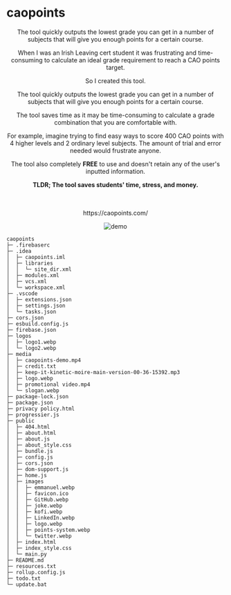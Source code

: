 # caopoints
<div style="text-align:center;margin:auto;">
  <p>The tool quickly outputs the lowest grade you can get in a number of subjects that will give you enough points for a certain course.</p>
    <p>
        When I was an Irish Leaving cert student it was frustrating and time-consuming to calculate an ideal
        grade requirement to reach a CAO points target.
    </p>
    <p>So I created this tool.</p>
    <p>The tool quickly outputs the lowest grade you can get in a number of subjects that will give you enough
        points for a certain course.</p>
    <p>The tool saves time as it may be time-consuming to calculate a grade combination that you are
        comfortable with.</p>
    <p>For example, imagine trying to find easy ways to score 400 CAO points with 4 higher levels and 2
        ordinary level subjects. The amount of trial and error needed would frustrate anyone.</p>
    <p>The tool also completely <strong>FREE</strong> to use and doesn't retain any of
        the user's inputted information.</p>
    <strong>TLDR; The tool saves students' time, stress, and money.</strong>
  
  <br>
  <br>
  <br>
  
  <p> https://caopoints.com/ </p>
  <p><img src="https://github.com/Agent421/caopoints/assets/40457467/1a164e9c-3f61-4007-8a9d-3a4f436fc072" alt="demo"></p>
</div>

```
caopoints
├─ .firebaserc
├─ .idea
│  ├─ caopoints.iml
│  ├─ libraries
│  │  └─ site_dir.xml
│  ├─ modules.xml
│  ├─ vcs.xml
│  └─ workspace.xml
├─ .vscode
│  ├─ extensions.json
│  ├─ settings.json
│  └─ tasks.json
├─ cors.json
├─ esbuild.config.js
├─ firebase.json
├─ logos
│  ├─ logo1.webp
│  └─ logo2.webp
├─ media
│  ├─ caopoints-demo.mp4
│  ├─ credit.txt
│  ├─ keep-it-kinetic-moire-main-version-00-36-15392.mp3
│  ├─ logo.webp
│  ├─ promotional video.mp4
│  └─ slogan.webp
├─ package-lock.json
├─ package.json
├─ privacy policy.html
├─ progressier.js
├─ public
│  ├─ 404.html
│  ├─ about.html
│  ├─ about.js
│  ├─ about_style.css
│  ├─ bundle.js
│  ├─ config.js
│  ├─ cors.json
│  ├─ dom-support.js
│  ├─ home.js
│  ├─ images
│  │  ├─ emmanuel.webp
│  │  ├─ favicon.ico
│  │  ├─ GitHub.webp
│  │  ├─ joke.webp
│  │  ├─ kofi.webp
│  │  ├─ LinkedIn.webp
│  │  ├─ logo.webp
│  │  ├─ points-system.webp
│  │  └─ twitter.webp
│  ├─ index.html
│  ├─ index_style.css
│  └─ main.py
├─ README.md
├─ resources.txt
├─ rollup.config.js
├─ todo.txt
└─ update.bat

```